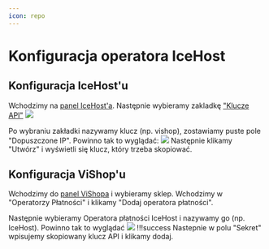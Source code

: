 ```yaml
---
icon: repo
---
```

# Konfiguracja operatora IceHost

## Konfiguracja IceHost'u

Wchodzimy na [panel IceHost'a](https://dash.icehost.pl). Następnie wybieramy zakladkę ["Klucze API"](https://dash.icehost.pl/account/api) ![](https://i.imgur.com/MQrUw3N.png)

Po wybraniu zakładki nazywamy klucz (np. vishop), zostawiamy puste pole "Dopuszczone IP".
Powinno tak to wyglądać: ![](https://i.imgur.com/xbgEyY9.png)
Następnie klikamy "Utwórz" i wyświetli się klucz, który trzeba skopiować.
## Konfiguracja ViShop'u

Wchodzimy do [panel ViShopa](https://vishop.pl/shops) i wybieramy sklep.
Wchodzimy w "Operatorzy Płatności" i klikamy "Dodaj operatora płatności".

Następnie wybieramy Operatora płatności IceHost i nazywamy go (np. IceHost). Powinno tak to wyglądać
![](https://i.imgur.com/Z2EX3zG.png)
!!!success Nastepnie w polu "Sekret" wpisujemy skopiowany klucz API i klikamy dodaj.